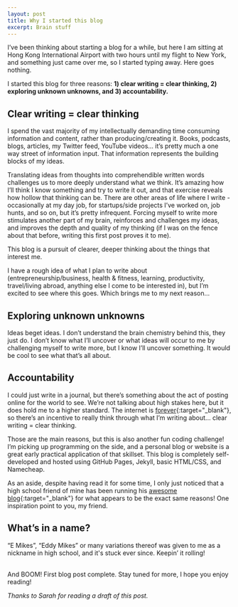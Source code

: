 ```yaml
---
layout: post
title: Why I started this blog
excerpt: Brain stuff
---
```

I’ve been thinking about starting a blog for a while, but here I am sitting at Hong Kong International Airport with two hours until my flight to New York, and something just came over me, so I started typing away. Here goes nothing.

I started this blog for three reasons: **1) clear writing = clear thinking, 2) exploring unknown unknowns, and 3) accountability.** 

## **Clear writing = clear thinking**

I spend the vast majority of my intellectually demanding time consuming information and content, rather than producing/creating it. Books, podcasts, blogs, articles, my Twitter feed, YouTube videos… it’s pretty much a one way street of information input. That information represents the building blocks of my ideas.

Translating ideas from thoughts into comprehendible written words challenges us to more deeply understand what we think. It’s amazing how I’ll think I know something and try to write it out, and that exercise reveals how hollow that thinking can be. There are other areas of life where I write - occasionally at my day job, for startups/side projects I’ve worked on, job hunts, and so on, but it’s pretty infrequent. Forcing myself to write more stimulates another part of my brain, reinforces and challenges my ideas, and improves the depth and quality of my thinking (if I was on the fence about that before, writing this first post proves it to me). 

This blog is a pursuit of clearer, deeper thinking about the things that interest me.

I have a rough idea of what I plan to write about (entrepreneurship/business, health & fitness, learning, productivity, travel/living abroad, anything else I come to be interested in), but I’m excited to see where this goes. Which brings me to my next reason…

## **Exploring unknown unknowns**

Ideas beget ideas. I don’t understand the brain chemistry behind this, they just do. I don’t know what I’ll uncover or what ideas will occur to me by challenging myself to write more, but I know I’ll uncover something. It would be cool to see what that’s all about.

## **Accountability**

I could just write in a journal, but there’s something about the act of posting online for the world to see. We’re not talking about high stakes here, but it does hold me to a higher standard. The internet is [forever](https://web.archive.org/){:target="_blank"}, so there’s an incentive to really think through what I’m writing about... clear writing = clear thinking.

Those are the main reasons, but this is also another fun coding challenge! I’m picking up programming on the side, and a personal blog or website is a great early practical application of that skillset. This blog is completely self-developed and hosted using GitHub Pages, Jekyll, basic HTML/CSS, and Namecheap.

As an aside, despite having read it for some time, I only just noticed that a high school friend of mine has been running his [awesome blog](https://blas.com/essays/){:target="_blank"} for what appears to be the exact same reasons! One inspiration point to you, my friend.

## **What’s in a name?**

“E Mikes”, “Eddy Mikes” or many variations thereof was given to me as a nickname in high school, and it's stuck ever since. Keepin’ it rolling!

<br/>
And BOOM! First blog post complete. Stay tuned for more, I hope you enjoy reading!

<p id="thanks-text"><em>Thanks to Sarah for reading a draft of this post.